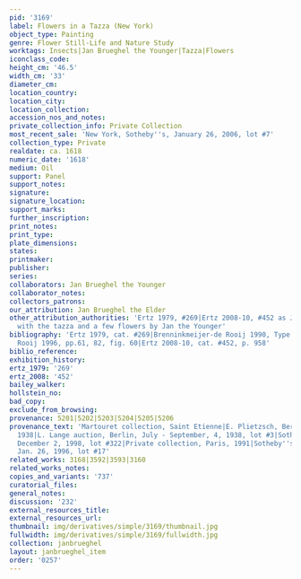 ```yaml
---
pid: '3169'
label: Flowers in a Tazza (New York)
object_type: Painting
genre: Flower Still-Life and Nature Study
worktags: Insects|Jan Brueghel the Younger|Tazza|Flowers
iconclass_code:
height_cm: '46.5'
width_cm: '33'
diameter_cm:
location_country:
location_city:
location_collection:
accession_nos_and_notes:
private_collection_info: Private Collection
most_recent_sale: 'New York, Sotheby''s, January 26, 2006, lot #7'
collection_type: Private
realdate: ca. 1618
numeric_date: '1618'
medium: Oil
support: Panel
support_notes:
signature:
signature_location:
support_marks:
further_inscription:
print_notes:
print_type:
plate_dimensions:
states:
printmaker:
publisher:
series:
collaborators: Jan Brueghel the Younger
collaborator_notes:
collectors_patrons:
our_attribution: Jan Brueghel the Elder
other_attribution_authorities: 'Ertz 1979, #269|Ertz 2008-10, #452 as Jan the Elder
  with the tazza and a few flowers by Jan the Younger'
bibliography: 'Ertz 1979, cat. #269|Brenninkmeijer-de Rooij 1990, Type IX, fig. 16|Brenninkmeijer-De
  Rooij 1996, pp.61, 82, fig. 60|Ertz 2008-10, cat. #452, p. 958'
biblio_reference:
exhibition_history:
ertz_1979: '269'
ertz_2008: '452'
bailey_walker:
hollstein_no:
bad_copy:
exclude_from_browsing:
provenance: 5201|5202|5203|5204|5205|5206
provenance_text: 'Martouret collection, Saint Etienne|E. Plietzsch, Berlin, before
  1938|L. Lange auction, Berlin, July - September, 4, 1938, lot #3|Sotheby''s, Monaco,
  December 2, 1998, lot #322|Private collection, Paris, 1991|Sotheby''s, New York,
  Jan. 26, 1996, lot #17'
related_works: 3168|3592|3593|3160
related_works_notes:
copies_and_variants: '737'
curatorial_files:
general_notes:
discussion: '232'
external_resources_title:
external_resources_url:
thumbnail: img/derivatives/simple/3169/thumbnail.jpg
fullwidth: img/derivatives/simple/3169/fullwidth.jpg
collection: janbrueghel
layout: janbrueghel_item
order: '0257'
---
```

